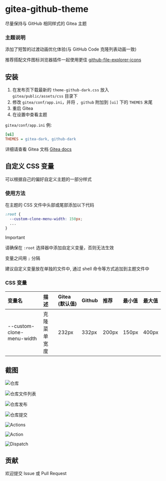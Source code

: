 # gitea-github-theme

尽量保持与 GitHub 相同样式的 Gitea 主题

### 主题说明

添加了短暂的过渡动画优化体验(与 GitHub Code 克隆列表动画一致)

推荐搭配文件图标浏览器插件一起使用更佳
[github-file-explorer-icons](https://github.com/catppuccin/github-file-explorer-icons)

## 安装

1. 在发布页下载最新的 `theme-github-dark.css` 放入 `gitea/public/assets/css` 目录下
2. 修改 `gitea/conf/app.ini`，并将 `, github` 附加到 `[ui]` 下的 `THEMES` 末尾
3. 重启 Gitea
4. 在设置中查看主题

`gitea/conf/app.ini` 例:

```ini
[ui]
THEMES = gitea-dark, github-dark
```

详细请查看 Gitea 文档
[Gitea docs](https://docs.gitea.com/next/administration/customizing-gitea#customizing-the-look-of-gitea)

## 自定义 CSS 变量

可以根据自己的偏好自定义主题的一部分样式

### 使用方法

在主题的 CSS 文件中头部或尾部添加以下代码

```css
:root {
  --custom-clone-menu-width: 150px;
  ...
}
```

>[!IMPORTANT]
>
>请确保在 `:root` 选择器中添加自定义变量，否则无法生效
>
>变量之间用 `;` 分隔
>
>建议自定义变量放在单独的文件中, 通过 shell 命令等方式追加到主题文件中

### CSS 变量

| 变量名                    | 描述         | Gitea (默认值) | Github | 推荐  | 最小值 | 最大值 |
| :------------------------ | :----------- | :------------- | :----- | :---- | :----- | :----- |
| --custom-clone-menu-width | 克隆菜单宽度 | 232px          | 332px  | 200px | 150px  | 400px  |

## 截图

![仓库](screenshots/repo.png)

![仓库文件列表](screenshots/file_list.png)

![仓库发布](screenshots/release.png)

![仓库提交](screenshots/commit.png)

![Actions](screenshots/actions.png)

![Action](screenshots/action.png)

![Dispatch](screenshots/dispatch.png)

## 贡献

欢迎提交 Issue 或 Pull Request

```

```
